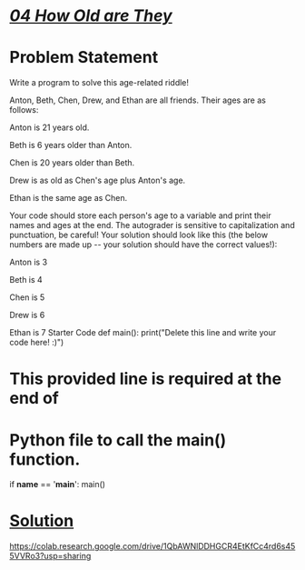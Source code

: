 
# [*04 How Old are They*](https://colab.research.google.com/drive/1QbAWNlDDHGCR4EtKfCc4rd6s455VVRo3?usp=sharing)
# Problem Statement
Write a program to solve this age-related riddle!

Anton, Beth, Chen, Drew, and Ethan are all friends. Their ages are as follows:

Anton is 21 years old.

Beth is 6 years older than Anton.

Chen is 20 years older than Beth.

Drew is as old as Chen's age plus Anton's age.

Ethan is the same age as Chen.

Your code should store each person's age to a variable and print their names and ages at the end. The autograder is sensitive to capitalization and punctuation, be careful! Your solution should look like this (the below numbers are made up -- your solution should have the correct values!):

Anton is 3

Beth is 4

Chen is 5

Drew is 6

Ethan is 7
Starter Code
def main():
    print("Delete this line and write your code here! :)")


# This provided line is required at the end of
# Python file to call the main() function.
if __name__ == '__main__':
    main()
# [Solution](https://colab.research.google.com/drive/1QbAWNlDDHGCR4EtKfCc4rd6s455VVRo3?usp=sharing)

https://colab.research.google.com/drive/1QbAWNlDDHGCR4EtKfCc4rd6s455VVRo3?usp=sharing
